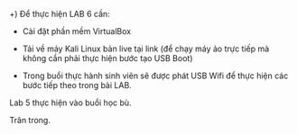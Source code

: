 
+) Để thực hiện LAB 6 cần:

- Cài đặt phần mềm VirtualBox 

- Tải về máy Kali Linux bản live tại link (để chạy máy ảo trực tiếp mà không cần phải thực hiện bước tạo USB Boot)

- Trong buổi thực hành sinh viên sẽ được phát USB Wifi để thực hiện các bước tiếp theo trong bài LAB.

Lab 5 thực hiện vào buổi học bù.

Trân trong.
